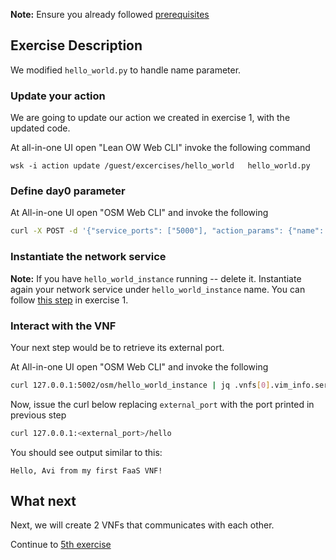 **Note:** Ensure you already followed [prerequisites](../prerequisites.md)


## Exercise Description

We modified `hello_world.py` to handle name parameter.



### Update your action

We are going to update our action we created in exercise 1, with the updated code.

At all-in-one UI open "Lean OW Web CLI" invoke the following command

```
wsk -i action update /guest/excercises/hello_world   hello_world.py
```



### Define day0 parameter

At All-in-one UI open "OSM Web CLI" and invoke the following

```bash
curl -X POST -d '{"service_ports": ["5000"], "action_params": {"name": "Avi"}}' http://127.0.0.1:5002/conf/hello_world_instance_day0/helloworld_vnfd/1
```


### Instantiate the network service

**Note:** If you have `hello_world_instance` running -- delete it.
Instantiate again your network service under `hello_world_instance` name. You can follow [this step](../exercise1/README.md#instantiate-the-network-service) in exercise 1.


### Interact with the VNF

Your next step would be to retrieve its external port.

At All-in-one UI open "OSM Web CLI" and invoke the following

```bash
curl 127.0.0.1:5002/osm/hello_world_instance | jq .vnfs[0].vim_info.service.service_ports.\"5000\"
```

Now, issue the curl below replacing `external_port` with the port printed in previous step

```bash
curl 127.0.0.1:<external_port>/hello
```

You should see output similar to this:

```
Hello, Avi from my first FaaS VNF!
```

## What next

Next, we will create 2 VNFs that communicates with each other.

Continue to [5th exercise](../exercise5)
